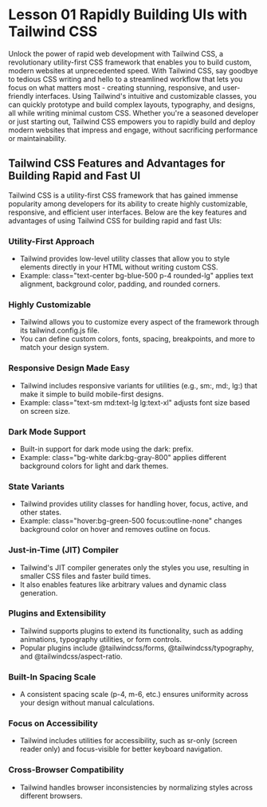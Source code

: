 # Lesson 01 Rapidly Building UIs with Tailwind CSS
Unlock the power of rapid web development with Tailwind CSS, a revolutionary utility-first CSS framework that enables you to build custom, modern websites at unprecedented speed. With Tailwind CSS, say goodbye to tedious CSS writing and hello to a streamlined workflow that lets you focus on what matters most - creating stunning, responsive, and user-friendly interfaces. Using Tailwind's intuitive and customizable classes, you can quickly prototype and build complex layouts, typography, and designs, all while writing minimal custom CSS. Whether you're a seasoned developer or just starting out, Tailwind CSS empowers you to rapidly build and deploy modern websites that impress and engage, without sacrificing performance or maintainability.

## Tailwind CSS Features and Advantages for Building Rapid and Fast UI
Tailwind CSS is a utility-first CSS framework that has gained immense popularity among developers for its ability to create highly customizable, responsive, and efficient user interfaces. Below are the key features and advantages of using Tailwind CSS for building rapid and fast UIs:

### Utility-First Approach
- Tailwind provides low-level utility classes that allow you to style elements directly in your HTML without writing custom CSS.
- Example: class="text-center bg-blue-500 p-4 rounded-lg" applies text alignment, background color, padding, and rounded corners.

### Highly Customizable
- Tailwind allows you to customize every aspect of the framework through its tailwind.config.js file.
- You can define custom colors, fonts, spacing, breakpoints, and more to match your design system.

### Responsive Design Made Easy
- Tailwind includes responsive variants for utilities (e.g., sm:, md:, lg:) that make it simple to build mobile-first designs.
- Example: class="text-sm md:text-lg lg:text-xl" adjusts font size based on screen size.

### Dark Mode Support
- Built-in support for dark mode using the dark: prefix.
- Example: class="bg-white dark:bg-gray-800" applies different background colors for light and dark themes.

### State Variants
- Tailwind provides utility classes for handling hover, focus, active, and other states.
- Example: class="hover:bg-green-500 focus:outline-none" changes background color on hover and removes outline on focus.

### Just-in-Time (JIT) Compiler
- Tailwind's JIT compiler generates only the styles you use, resulting in smaller CSS files and faster build times.
- It also enables features like arbitrary values and dynamic class generation.

### Plugins and Extensibility
- Tailwind supports plugins to extend its functionality, such as adding animations, typography utilities, or form controls.
- Popular plugins include @tailwindcss/forms, @tailwindcss/typography, and @tailwindcss/aspect-ratio.

### Built-In Spacing Scale
- A consistent spacing scale (p-4, m-6, etc.) ensures uniformity across your design without manual calculations.

### Focus on Accessibility
- Tailwind includes utilities for accessibility, such as sr-only (screen reader only) and focus-visible for better keyboard navigation.

### Cross-Browser Compatibility
- Tailwind handles browser inconsistencies by normalizing styles across different browsers.

